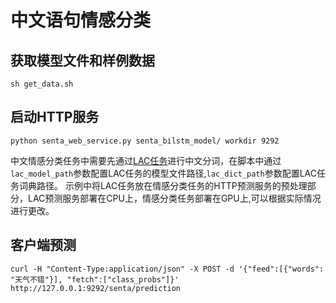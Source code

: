 # 中文语句情感分类

## 获取模型文件和样例数据
```
sh get_data.sh
```
## 启动HTTP服务
```
python senta_web_service.py senta_bilstm_model/ workdir 9292
```
中文情感分类任务中需要先通过[LAC任务](../lac)进行中文分词，在脚本中通过```lac_model_path```参数配置LAC任务的模型文件路径,```lac_dict_path```参数配置LAC任务词典路径。
示例中将LAC任务放在情感分类任务的HTTP预测服务的预处理部分，LAC预测服务部署在CPU上，情感分类任务部署在GPU上,可以根据实际情况进行更改。

## 客户端预测
```
curl -H "Content-Type:application/json" -X POST -d '{"feed":[{"words": "天气不错"}], "fetch":["class_probs"]}' http://127.0.0.1:9292/senta/prediction
```
